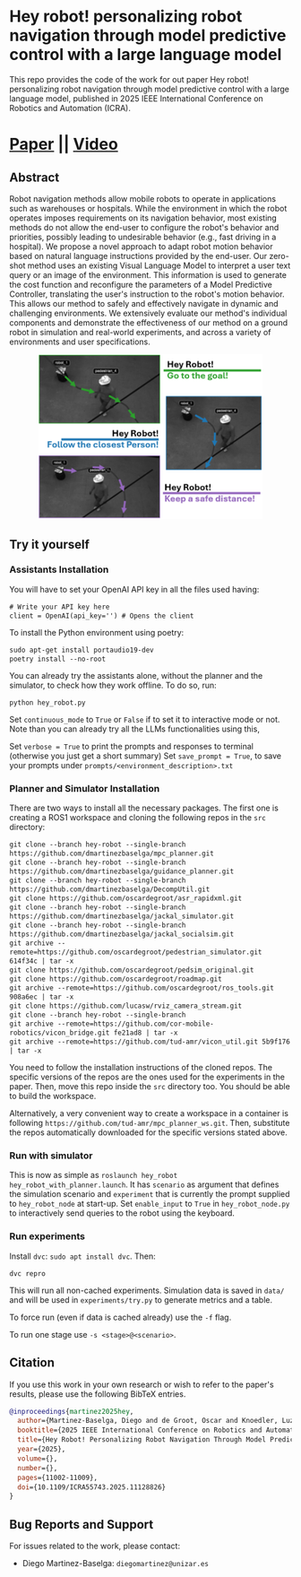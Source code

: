 # Hey robot! personalizing robot navigation through model predictive control with a large language model
This repo provides the code of the work for out paper Hey robot! personalizing robot navigation through model predictive control with a large language model, published in 2025 IEEE International Conference on Robotics and Automation (ICRA).
# [Paper](https://arxiv.org/pdf/2409.13393) || [Video](https://youtu.be/gB5UZBbDxUA)

## Abstract
Robot navigation methods allow mobile robots to operate in applications such as warehouses or hospitals. While the environment in which the robot operates imposes requirements on its navigation behavior, most existing methods do not allow the end-user to configure the robot's behavior and priorities, possibly leading to undesirable behavior (e.g., fast driving in a hospital). We propose a novel approach to adapt robot motion behavior based on natural language instructions provided by the end-user. Our zero-shot method uses an existing Visual Language Model to interpret a user text query or an image of the environment. This information is used to generate the cost function and reconfigure the parameters of a Model Predictive Controller, translating the user's instruction to the robot's motion behavior. This allows our method to safely and effectively navigate in dynamic and challenging environments. We extensively evaluate our method's individual components and demonstrate the effectiveness of our method on a ground robot in simulation and real-world experiments, and across a variety of environments and user specifications.

<p align="center">
  <img src="doc/teaser.png" alt="Teaser" width="400">
</p>

## Try it yourself
### Assistants Installation
You will have to set your OpenAI API key in all the files used having:
```
# Write your API key here
client = OpenAI(api_key='') # Opens the client
```

To install the Python environment using poetry:
```
sudo apt-get install portaudio19-dev
poetry install --no-root
```
You can already try the assistants alone, without the planner and the simulator, to check how they work offline. To do so, run:
```
python hey_robot.py
```
Set `continuous_mode` to `True` or `False` if to set it to interactive mode or not. Note than you can already try all the LLMs functionalities using this,

Set `verbose = True` to print the prompts and responses to terminal (otherwise you just get a short summary)
Set `save_prompt = True`,  to save your prompts under `prompts/<environment_description>.txt`

### Planner and Simulator Installation
There are two ways to install all the necessary packages. The first one is creating a ROS1 workspace and cloning the following repos in the `src` directory:
```
git clone --branch hey-robot --single-branch https://github.com/dmartinezbaselga/mpc_planner.git
git clone --branch hey-robot --single-branch https://github.com/dmartinezbaselga/guidance_planner.git
git clone --branch hey-robot --single-branch https://github.com/dmartinezbaselga/DecompUtil.git
git clone https://github.com/oscardegroot/asr_rapidxml.git
git clone --branch hey-robot --single-branch https://github.com/dmartinezbaselga/jackal_simulator.git
git clone --branch hey-robot --single-branch https://github.com/dmartinezbaselga/jackal_socialsim.git
git archive --remote=https://github.com/oscardegroot/pedestrian_simulator.git 614f34c | tar -x
git clone https://github.com/oscardegroot/pedsim_original.git
git clone https://github.com/oscardegroot/roadmap.git
git archive --remote=https://github.com/oscardegroot/ros_tools.git 908a6ec | tar -x
git clone https://github.com/lucasw/rviz_camera_stream.git
git clone --branch hey-robot --single-branch 
git archive --remote=https://github.com/cor-mobile-robotics/vicon_bridge.git fe21ad8 | tar -x
git archive --remote=https://github.com/tud-amr/vicon_util.git 5b9f176 | tar -x

```
You need to follow the installation instructions of the cloned repos. The specific versions of the repos are the ones used for the experiments in the paper. Then, move this repo inside the `src` directory too. You should be able to build the workspace.

Alternatively, a very convenient way to create a workspace in a container is following `https://github.com/tud-amr/mpc_planner_ws.git`. Then, substitute the repos automatically downloaded for the specific versions stated above. 

### Run with simulator
This is now as simple as `roslaunch hey_robot hey_robot_with_planner.launch`. It has `scenario` as argument that defines the simulation scenario and `experiment` that is currently the prompt supplied to `hey_robot_node` at start-up. Set `enable_input` to `True` in `hey_robot_node.py` to interactively send queries to the robot using the keyboard.

### Run experiments
Install `dvc`: `sudo apt install dvc`. Then:

```
dvc repro
```

This will run all non-cached experiments. Simulation data is saved in `data/` and will be used in `experiments/try.py` to generate metrics and a table.

To force run (even if data is cached already) use the `-f` flag.

To run one stage use `-s <stage>@<scenario>`.

## Citation
If you use this work in your own research or wish to refer to the paper's results, please use the following BibTeX entries.
```bibtex
@inproceedings{martinez2025hey,
  author={Martinez-Baselga, Diego and de Groot, Oscar and Knoedler, Luzia and Alonso-Mora, Javier and Riazuelo, Luis and Montano, Luis},
  booktitle={2025 IEEE International Conference on Robotics and Automation (ICRA)}, 
  title={Hey Robot! Personalizing Robot Navigation Through Model Predictive Control with a Large Language Model}, 
  year={2025},
  volume={},
  number={},
  pages={11002-11009},
  doi={10.1109/ICRA55743.2025.11128826}
}
```
## Bug Reports and Support
For issues related to the work, please contact:
- Diego Martinez-Baselga: `diegomartinez@unizar.es`
